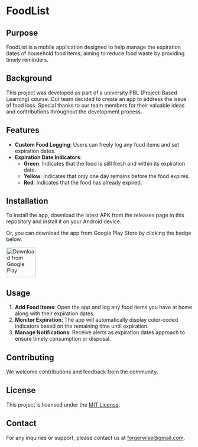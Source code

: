 # FoodList

## Purpose

FoodList is a mobile application designed to help manage the expiration dates of household food items, aiming to reduce food waste by providing timely reminders.

## Background

This project was developed as part of a university PBL (Project-Based Learning) course. Our team decided to create an app to address the issue of food loss. Special thanks to our team members for their valuable ideas and contributions throughout the development process.

## Features

- **Custom Food Logging**: Users can freely log any food items and set expiration dates.
- **Expiration Date Indicators**:
  - **Green**: Indicates that the food is still fresh and within its expiration date.
  - **Yellow**: Indicates that only one day remains before the food expires.
  - **Red**: Indicates that the food has already expired.

## Installation

To install the app, download the latest APK from the releases page in this repository and install it on your Android device.

Or, you can download the app from Google Play Store by clicking the badge below.

[<img src="https://play.google.com/intl/en_us/badges/images/generic/en_badge_web_generic.png" alt="Download from Google Play" height="80">](https://play.google.com/store/apps/details?id=com.forgerwise.foodlist)

## Usage

1. **Add Food Items**: Open the app and log any food items you have at home along with their expiration dates.
2. **Monitor Expiration**: The app will automatically display color-coded indicators based on the remaining time until expiration.
3. **Manage Notifications**: Receive alerts as expiration dates approach to ensure timely consumption or disposal.

## Contributing

We welcome contributions and feedback from the community.

## License

This project is licensed under the [MIT License](LICENSE).

## Contact

For any inquiries or support, please contact us at [forgerwise@gmail.com](mailto:forgerwise@gmail.com).
